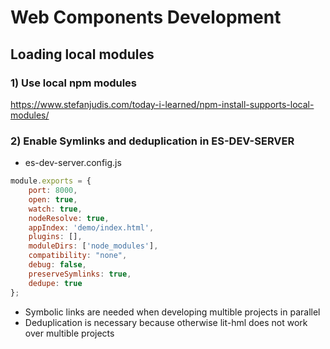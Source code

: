 # Web Components Development

## Loading local modules

### 1) Use local npm modules
https://www.stefanjudis.com/today-i-learned/npm-install-supports-local-modules/

### 2) Enable Symlinks and deduplication in ES-DEV-SERVER

- es-dev-server.config.js

```javascript
module.exports = {
    port: 8000,
    open: true,
    watch: true,
    nodeResolve: true,
    appIndex: 'demo/index.html',
    plugins: [],
    moduleDirs: ['node_modules'],
    compatibility: "none",
    debug: false,
    preserveSymlinks: true,
    dedupe: true
};
```
- Symbolic links are needed when developing multible projects in parallel
- Deduplication is necessary because otherwise lit-hml does not work over multible projects